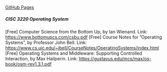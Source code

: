 [GitHub Pages](https://pages.github.com/)
##### CISC 3220 Operating System
[Free] Computer Science from the Bottom Up, by Ian Wienand. 
Link:  https://www.bottomupcs.com/csbu.pdf
[Free] Course Notes for ”Operating Systems”, by Professor John
Bell. Link: https://www.cs.uic.edu/~jbell/CourseNotes/OperatingSystems/index.html
[Free]  Operating Systems and Middleware: Supporting Controlled 
Interaction, by Max Hailperin. Link: https://gustavus.edu/mcs/max/os-book/osm-rev1.3.1.pdf
